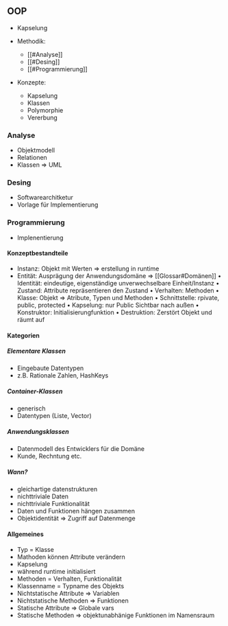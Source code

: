 ## OOP
- Kapselung
- Methodik:
	- [[#Analyse]]
	- [[#Desing]]
	- [[#Programmierung]]

- Konzepte:
	- Kapselung
	- Klassen
	- Polymorphie
	- Vererbung

### Analyse
- Objektmodell
- Relationen
- Klassen
=> UML

### Desing
- Softwarearchitketur
- Vorlage für Implementierung

### Programmierung
- Implenentierung

#### Konzeptbestandteile
- Instanz: Objekt mit Werten => erstellung in runtime
- Entität: Ausprägung der Anwendungsdomäne => [[Glossar#Domänen]]
• Identität: eindeutige, eigenständige unverwechselbare Einheit/Instanz
• Zustand: Attribute repräsentieren den Zustand
• Verhalten: Methoden
• Klasse: Objekt => Atribute, Typen und Methoden
• Schnittstelle: rpivate, public, protected
• Kapselung: nur Public Sichtbar nach außen
• Konstruktor: Initialisierungfunktion
• Destruktion: Zerstört Objekt und räumt auf

#### Kategorien
##### Elementare Klassen
- Eingebaute Datentypen
- z.B. Rationale Zahlen, HashKeys

##### Container-Klassen
- generisch
- Datentypen (Liste, Vector)

##### Anwendungsklassen
- Datenmodell des Entwicklers für die Domäne
- Kunde, Rechntung etc.

##### Wann?
- gleichartige datenstrukturen
- nichttriviale Daten
- nichttriviale Funktionalität
- Daten und Funktionen hängen zusammen
- Objektidentität => Zugriff auf Datenmenge

#### Allgemeines
- Typ = Klasse
- Mathoden können Attribute verändern
- Kapselung
- während runtime initialisiert
- Methoden = Verhalten, Funktionalität
- Klassenname = Typname des Objekts
- Nichtstatische Attribute => Variablen
- Nichtstatische Methoden => Funktionen
- Statische Attribute => Globale vars
- Statische Methoden => objektunabhänige Funktionen im Namensraum